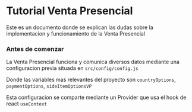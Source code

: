 # Tutorial Venta Presencial

Este es un documento donde se explican las dudas sobre la implementacion y funcionamiento de la Venta Presencial

### Antes de comenzar

La Venta Presencial funciona y comunica diversos datos mediante una configuracion previa situada en `src/config/config.js`

Donde las variables mas relevantes del proyecto son `countryOptions`,  `paymentOptions`, `sideItemOptionsVP`

Esta configuracion se comparte mediante un Provider que usa el hook de react `useContext`
